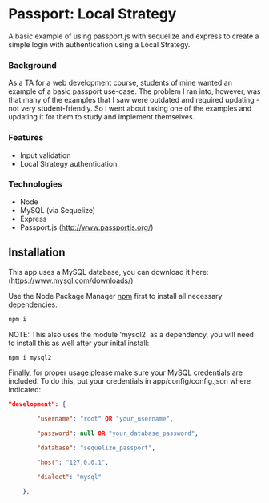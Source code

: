 # Passport: Local Strategy

A basic example of using passport.js with sequelize and express to create a simple login with authentication using a Local Strategy.

### Background

As a TA for a web development course, students of mine wanted an example of a basic passport use-case. The problem I ran into, however, was that many of the examples that I saw were outdated and required updating - not very student-friendly. So i went about taking one of the examples and updating it for them to study and implement themselves.

### Features

* Input validation
* Local Strategy authentication

### Technologies

* Node
* MySQL (via Sequelize)
* Express
* Passport.js (http://www.passportjs.org/)

## Installation

This app uses a MySQL database, you can download it here: (https://www.mysql.com/downloads/)

Use the Node Package Manager [npm](https://www.npmjs.com/) first to install all necessary dependencies.

```bash
npm i
```

NOTE: This also uses the module 'mysql2' as a dependency, you will need to install this as well after your inital install:

```bash
npm i mysql2
```
Finally, for proper usage please make sure your MySQL credentials are included. To do this, put your credentials in app/config/config.json where indicated:

```json
"development": {

        "username": "root" OR "your_username",

        "password": null OR "your_database_password",

        "database": "sequelize_passport",

        "host": "127.0.0.1",

        "dialect": "mysql"

    },
```